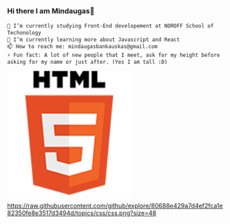 ### Hi there I am Mindaugas👋


    🔭 I’m currently studying Front-End developement at NOROFF School of Techonology
    🌱 I’m currently learning more about Javascript and React
    📫 How to reach me: mindaugasbankauskas@gmail.com
    ⚡ Fun fact: A lot of new people that I meet, ask for my height before asking for my name or just after. (Yes I am tall :D)

![HTML](https://raw.githubusercontent.com/github/explore/80688e429a7d4ef2fca1e82350fe8e3517d3494d/topics/html/html.png?size=16)

https://raw.githubusercontent.com/github/explore/80688e429a7d4ef2fca1e82350fe8e3517d3494d/topics/css/css.png?size=48
